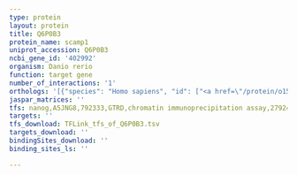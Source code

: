 ```yaml
---
type: protein
layout: protein
title: Q6P0B3
protein_name: scamp1
uniprot_accession: Q6P0B3
ncbi_gene_id: '402992'
organism: Danio rerio
function: target gene
number_of_interactions: '1'
orthologs: '[{"species": "Homo sapiens", "id": ["<a href=\"/protein/o15126\">O15126</a>"]}, {"species": "Mus musculus", "id": ["<a href=\"/protein/q8k021\">Q8K021</a>"]}, {"species": "Rattus norvegicus", "id": ["<a href=\"/protein/a0a0g2jy82\">A0A0G2JY82</a>"]}, {"species": "Drosophila melanogaster", "id": ["<a href=\"/protein/q9vxv6\">Q9VXV6</a>"]}, {"species": "Caenorhabditis elegans", "id": ["<a href=\"/protein/g5eed5\">G5EED5</a>"]}]'
jaspar_matrices: ''
tfs: nanog,A5JNG8,792333,GTRD,chromatin immunoprecipitation assay,27924024%5Buid%5D,No
targets: ''
tfs_download: TFLink_tfs_of_Q6P0B3.tsv
targets_download: ''
bindingSites_download: ''
binding_sites_ls: ''

---
```

